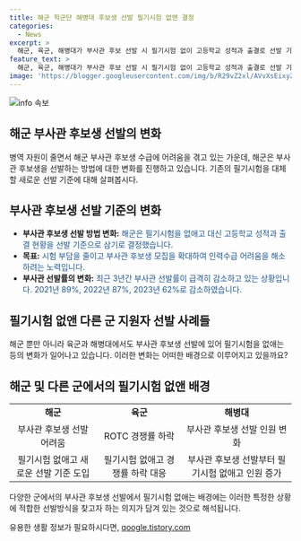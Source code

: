 ```yaml
---
title: 해군 학군단 해병대 후보생 선발 필기시험 없앤 결정
categories:
  - News
excerpt: >
  해군, 육군, 해병대가 부사관 후보 선발 시 필기시험 없이 고등학교 성적과 출결로 선발 기준을 대체한다. 병역 자원 부족으로 선발률 급감에 따른 조치이며, 이는 시험 부담을 줄이고 지원자를 늘리기 위한 시도로 나타난다. 閇군과 함께 육군학생군사학교와 해병대도 동일 조치를 시행했으며, 이는 부사관 후보의 선발 경쟁률 저하에 따른 대응책으로 보인다.
feature_text: >
  해군, 육군, 해병대가 부사관 후보 선발 시 필기시험 없이 고등학교 성적과 출결로 선발 기준을 대체한다. 병역 자원 부족으로 선발률 급감에 따른 조치이며, 이는 시험 부담을 줄이고 지원자를 늘리기 위한 시도로 나타난다. 閇군과 함께 육군학생군사학교와 해병대도 동일 조치를 시행했으며, 이는 부사관 후보의 선발 경쟁률 저하에 따른 대응책으로 보인다.
image: 'https://blogger.googleusercontent.com/img/b/R29vZ2xl/AVvXsEixyZcFfHzMRdzZMjFBmAUKJYCLCGyLL1o632UiGVXcaFdKo_bkvkuCioo0uUKlGfBVcT3P84aROyZIXSBEx3Aw5nCQ3pTgDom1WDC4m8eifvWiAmWEEVb4x6G_l8C0QH225ldMjyaFvpxGEBGNO37VmDTDMHGhJPq73UglMfDca1-0aw/s1600/blogspot.png'
---
```


<p><img src="https://blogger.googleusercontent.com/img/b/R29vZ2xl/AVvXsEixyZcFfHzMRdzZMjFBmAUKJYCLCGyLL1o632UiGVXcaFdKo_bkvkuCioo0uUKlGfBVcT3P84aROyZIXSBEx3Aw5nCQ3pTgDom1WDC4m8eifvWiAmWEEVb4x6G_l8C0QH225ldMjyaFvpxGEBGNO37VmDTDMHGhJPq73UglMfDca1-0aw/s1600/blogspot.png" alt="info 속보" /></p>

<h2 data-ke-size="size26">해군 부사관 후보생 선발의 변화</h2>

<p data-ke-size="size16">병역 자원이 줄면서 해군 부사관 후보생 수급에 어려움을 겪고 있는 가운데, 해군은 부사관 후보생을 선발하는 방법에 대한 변화를 진행하고 있습니다. 기존의 필기시험을 대체할 새로운 선발 기준에 대해 살펴봅시다.</p>

<h2 data-ke-size="size26">부사관 후보생 선발 기준의 변화</h2>

<ul>
    <li><b>부사관 후보생 선발 방법 변화:</b> <span style="color: #1a5490;">해군은 필기시험을 없애고 대신 고등학교 성적과 출결 현황을 선발 기준으로 삼기로 결정했습니다.</span></li>
    <li><b>목표:</b> <span style="color: #1a5490;">시험 부담을 줄이고 부사관 후보생 모집을 확대하여 인력수급 어려움을 해소하려는 노력입니다.</span></li>
    <li><b>부사관 선발률의 변화:</b> <span style="color: #1a5490;">최근 3년간 부사관 선발률이 급격히 감소하고 있는 상황입니다. 2021년 89%, 2022년 87%, 2023년 62%로 감소하였습니다.</span></li>
</ul>

<h2 data-ke-size="size26">필기시험 없앤 다른 군 지원자 선발 사례들</h2>

<p data-ke-size="size16">해군 뿐만 아니라 육군과 해병대에서도 부사관 후보생 선발에 있어 필기시험을 없애는 등의 변화가 일어나고 있습니다. 이러한 변화는 어떠한 배경으로 이루어지고 있을까요?</p>

<h2 data-ke-size="size26">해군 및 다른 군에서의 필기시험 없앤 배경</h2>

<table>
    <tr>
        <td style="text-align: center; height: 17px;"><b>해군</b></td>
        <td style="text-align: center; height: 17px;"><b>육군</b></td>
        <td style="text-align: center; height: 17px;"><b>해병대</b></td>
    </tr>
    <tr>
        <td style="text-align: center; height: 17px;">부사관 후보생 선발 어려움</td>
        <td style="text-align: center; height: 17px;">ROTC 경쟁률 하락</td>
        <td style="text-align: center; height: 17px;">부사관 후보생 선발 인원 변화</td>
    </tr>
    <tr>
        <td style="text-align: center; height: 17px;">필기시험 없애고 새로운 선발 기준 도입</td>
        <td style="text-align: center; height: 17px;">필기시험 없애고 경쟁률 하락 대응</td>
        <td style="text-align: center; height: 17px;">부사관 후보생 선발부터 필기시험 없애고 인원 증가</td>
    </tr>
</table>

<p data-ke-size="size16">다양한 군에서의 부사관 후보생 선발에서 필기시험 없애는 배경에는 이러한 특정한 상황에 적합한 선발방식을 찾고자 하는 의지가 담겨 있는 것으로 해석됩니다.</p>
유용한 생활 정보가 필요하시다면, <a href="https://qoogle.tistory.com" rel="dofollow">qoogle.tistory.com</a>


